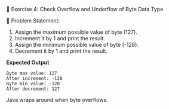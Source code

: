 📌 Exercise 4: Check Overflow and Underflow of Byte Data Type

🔹 Problem Statement:
1.	Assign the maximum possible value of byte (127).
2.	Increment it by 1 and print the result.
3.	Assign the minimum possible value of byte (-128).
4.	Decrement it by 1 and print the result.

**Expected Output**

```text
Byte max value: 127
After increment: -128
Byte min value: -128
After decrement: 127
```

<div class="hint">
Java wraps around when byte overflows.
</div>